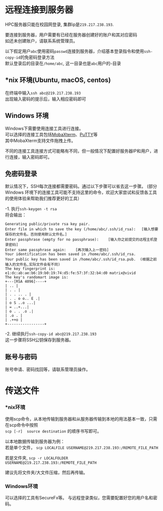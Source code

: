 # 远程连接到服务器

HPC服务器只能在校园网登录, 集群ip是`219.217.238.193`.  

要连接到服务器，用户需要有已经在服务器创建好的账户和其对应密码  
如还未创建账户，请联系系统管理员。
  
以下假定用户`abc`使用密码`passwd`连接到服务器，介绍基本登录指令和使用`ssh-copy-id`的免密码登录方法  
默认登录后的目录在`/home/abc`, 这一目录也是`abc`用户的`~`目录


## *nix 环境(Ubuntu, macOS, centos)
在终端中输入`ssh abc@219.217.238.193`  
出现输入密码的提示后，输入相应密码即可  



## Windows 环境
Windows下需要使用连接工具进行连接。    
可以选择的连接工具包括[MobaXterm](https://mobaxterm.mobatek.net/)、[PuTTY](http://www.putty.org/)等  
其中MobaXterm支持文件拖拽上传。

不同的连接工具连接方式可能略有不同，但一般情况下配置好服务器IP和用户，进行连接，输入密码即可。


## 免密码登录
默认情况下，SSH每次连接都需要密码。通过以下步骤可以省去这一步骤。
(部分Windows 环境下的连接工具可能不支持这里的命令，欢迎大家尝试和反馈各工具的使用体验来帮助我们推荐更好的工具）

-1. 执行`ssh-keygen -t rsa`   
将会输出：
```
Generating public/private rsa key pair.
Enter file in which to save the key (/home/abc/.ssh/id_rsa): 　[输入想要保存的文件名，否则使用默认文件名。]
Enter passphrase (empty for no passphrase): 　　[输入你之前提交的远程主机登录密码]
Enter same passphrase again: 　　[再次输入上一密码]
Your identification has been saved in /home/abc/.ssh/id_rsa.
Your public key has been saved in /home/abc/.ssh/id_rsa.pub.  (根据之前输入的文件名,实际文件会有不同)
The key fingerprint is:
e1:dc:ab:ae:b6:19:b0:19:74:d5:fe:57:3f:32:b4:d0 matrix@vivid
The key's randomart image is:
+---[RSA 4096]----+
| .. |
| . . |
| . . .. . |
| . . o o.. E .|
| o S ..o ...|
| = ..+...|
| o . . .o .|
| .o . |
| .++o |
+-----------------+
```

-2. 继续执行`ssh-copy-id abc@219.217.238.193`   
这一步骤将SSH公钥保存到服务器。



## 账号与密码
账号申请、密码找回等，请联系管理员操作。

# 传送文件

### *nix环境

使用scp命令，从本地传输到服务器和从服务器传输到本地的用法基本一致，只需在scp命令中按照  
`scp [-r]  source destination` 的顺序书写即可。

以本地数据传输到服务器为例：  
若是单个文件，
`scp LOCALFILE USERNAME@219.217.238.193:/REMOTE_FILE_PATH `

若是文件夹,
`scp -r LOCALFOLDER USERNAME@219.217.238.193:/REMOTE_FILE_PATH`

建议先将文件夹/大文件压缩，然后再传输。

### Windows环境
可以选择的工具有SecureFx等。
与远程登录类似，您需要配置好您的用户名和密码。


